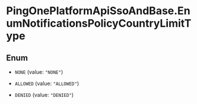 # PingOnePlatformApiSsoAndBase.EnumNotificationsPolicyCountryLimitType

## Enum


* `NONE` (value: `"NONE"`)

* `ALLOWED` (value: `"ALLOWED"`)

* `DENIED` (value: `"DENIED"`)


